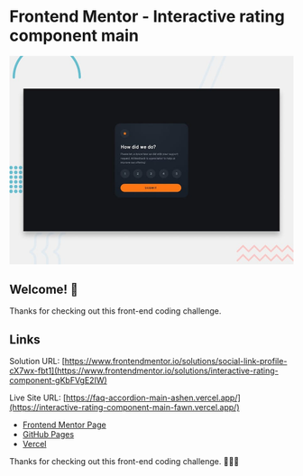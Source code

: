# Frontend Mentor - Interactive rating component main

![Design preview for the Interactive rating component main coding challenge](./design/desktop-preview.jpg)

## Welcome! 👋

Thanks for checking out this front-end coding challenge.

## Links
Solution URL: [https://www.frontendmentor.io/solutions/social-link-profile-cX7wx-fbt1](https://www.frontendmentor.io/solutions/interactive-rating-component-gKbFVgE2IW)

Live Site URL: [https://faq-accordion-main-ashen.vercel.app/](https://interactive-rating-component-main-fawn.vercel.app/)

- [Frontend Mentor Page](https://www.frontendmentor.io/solutions/faq-accordion-vv7qVzwowd)
- [GitHub Pages](https://github.com/rocioizq)
- [Vercel](https://vercel.com/rocioizqs-projects)


Thanks for checking out this front-end coding challenge.
🚀🚀🚀
